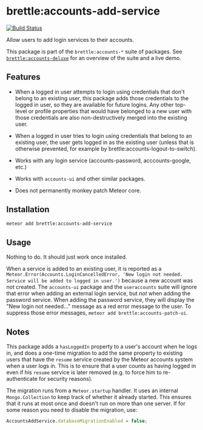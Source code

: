 # brettle:accounts-add-service

[![Build Status](https://travis-ci.org/brettle/meteor-accounts-add-service.svg?branch=master)](https://travis-ci.org/brettle/meteor-accounts-add-service)

Allow users to add login services to their accounts.

This package is part of the `brettle:accounts-*` suite of packages. See
[`brettle:accounts-deluxe`](https://atmospherejs.com/brettle/accounts-deluxe)
for an overview of the suite and a live demo.

## Features

- When a logged in user attempts to login using credentials that don't belong to
  an existing user, this package adds those credentials to the logged in user,
  so they are available for future logins. Any other top-level or profile
  properties that would have belonged to a new user with those credentials are
  also non-destructively merged into the existing user.

- When a logged in user tries to login using credentials that belong to an
  existing user, the user gets logged in as the existing user (unless that is
  otherwise prevented, for example by brettle:accounts-logout-to-switch).

- Works with any login service (accounts-password, acccounts-google, etc.)

- Works with `accounts-ui` and other similar packages.

- Does not permanently monkey patch Meteor core.

## Installation
```sh
meteor add brettle:accounts-add-service
```

## Usage

Nothing to do. It should just work once installed.

When a service is added to an existing user, it is reported as a
`Meteor.Error(Accounts.LoginCancelledError, 'New login not needed. Service will
be added to logged in user.')` because a new account was not created.  The
`accounts-ui` package and the `useraccounts` suite will ignore that error when
adding an external login service, but _not_ when adding the password service.
When adding the password service, they will display the "New login not
needed..." message as a red error message to the user. To suppress those error
messages, `meteor add brettle:accounts-patch-ui`.

## Notes

This package adds a `hasLoggedIn` property to a user's account when he logs in,
and does a one-time migration to add the same property to existing users that
have the `resume` service created by the Meteor accounts system when a user logs
in. This is to ensure that a user counts as having logged in even if his
`resume` service is later removed (e.g. to force him to re-authenticate for
security reasons).

The migration runs from a `Meteor.startup` handler. It uses an internal
`Mongo.Collection` to keep track of whether it already started. This ensures
that it runs at most once and doesn't run on more than one server. If for some
reason you need to disable the migration, use:

```js
AccountsAddService.databaseMigrationEnabled = false;
```
